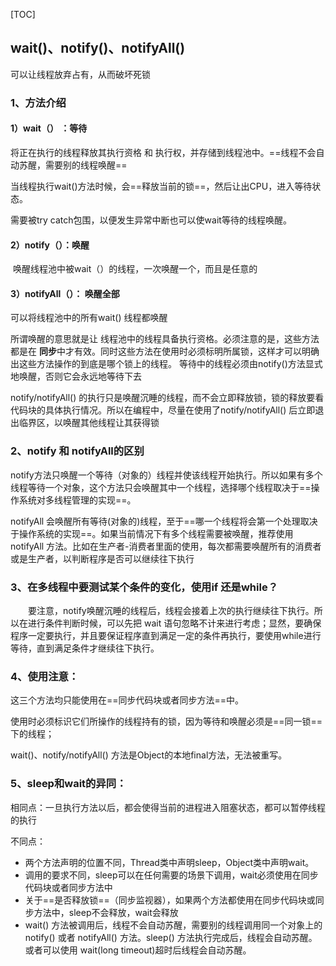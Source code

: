 [TOC]

## wait()、notify()、notifyAll()

可以让线程放弃占有，从而破坏死锁

### 1、方法介绍

#### 1）wait（） ：等待

将正在执行的线程释放其执行资格 和 执行权，并存储到线程池中。==线程不会自动苏醒，需要别的线程唤醒==

当线程执行wait()方法时候，会==释放当前的锁==，然后让出CPU，进入等待状态。

需要被try catch包围，以便发生异常中断也可以使wait等待的线程唤醒。

#### 2）notify（）：唤醒

​	唤醒线程池中被wait（）的线程，一次唤醒一个，而且是任意的

#### 3）notifyAll（）： 唤醒全部

可以将线程池中的所有wait() 线程都唤醒

所谓唤醒的意思就是让 线程池中的线程具备执行资格。必须注意的是，这些方法都是在 **同步**中才有效。同时这些方法在使用时必须标明所属锁，这样才可以明确出这些方法操作的到底是哪个锁上的线程。 等待中的线程必须由notify()方法显式地唤醒，否则它会永远地等待下去

notify/notifyAll() 的执行只是唤醒沉睡的线程，而不会立即释放锁，锁的释放要看代码块的具体执行情况。所以在编程中，尽量在使用了notify/notifyAll() 后立即退出临界区，以唤醒其他线程让其获得锁

### 2、notify 和 notifyAll的区别

notify方法只唤醒一个等待（对象的）线程并使该线程开始执行。所以如果有多个线程等待一个对象，这个方法只会唤醒其中一个线程，选择哪个线程取决于==操作系统对多线程管理的实现==。

notifyAll 会唤醒所有等待(对象的)线程，至于==哪一个线程将会第一个处理取决于操作系统的实现==。如果当前情况下有多个线程需要被唤醒，推荐使用notifyAll 方法。比如在生产者-消费者里面的使用，每次都需要唤醒所有的消费者或是生产者，以判断程序是否可以继续往下执行



### 3、在多线程中要测试某个条件的变化，使用if 还是while？

　　要注意，notify唤醒沉睡的线程后，线程会接着上次的执行继续往下执行。所以在进行条件判断时候，可以先把 wait 语句忽略不计来进行考虑；显然，要确保程序一定要执行，并且要保证程序直到满足一定的条件再执行，要使用while进行等待，直到满足条件才继续往下执行。



### 4、使用注意：

这三个方法均只能使用在==同步代码块或者同步方法==中。

使用时必须标识它们所操作的线程持有的锁，因为等待和唤醒必须是==同一锁==下的线程；

wait()、notify/notifyAll() 方法是Object的本地final方法，无法被重写。



### 5、sleep和wait的异同：

相同点：一旦执行方法以后，都会使得当前的进程进入阻塞状态，都可以暂停线程的执行

不同点：

- 两个方法声明的位置不同，Thread类中声明sleep，Object类中声明wait。
- 调用的要求不同，sleep可以在任何需要的场景下调用，wait必须使用在同步代码块或者同步方法中
- 关于==是否释放锁==（同步监视器），如果两个方法都使用在同步代码块或同步方法中，sleep不会释放，wait会释放
- wait() 方法被调用后，线程不会自动苏醒，需要别的线程调用同一个对象上的 notify() 或者 notifyAll() 方法。sleep() 方法执行完成后，线程会自动苏醒。或者可以使用 wait(long timeout)超时后线程会自动苏醒。

























